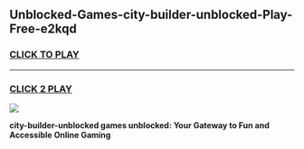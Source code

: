 
## Unblocked-Games-city-builder-unblocked-Play-Free-e2kqd
<h3>
<a href="https://premium76.site?title=city-builder-unblocked&ref=10A">CLICK TO PLAY</a></h3>
<hr>

<h3>
<a href="https://premium76.site?title=city-builder-unblocked&ref=10A">CLICK 2 PLAY</a>
  
</h3>

<a href="https://premium76.site?title=city-builder-unblocked&ref=10A"><img src="https://clearcache.store/games.png"></a>


**city-builder-unblocked games unblocked: Your Gateway to Fun and Accessible Online Gaming**
